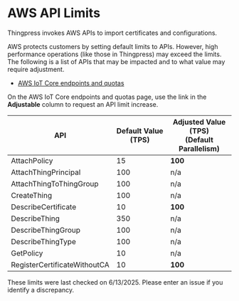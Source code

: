 # AWS API Limits

Thingpress invokes AWS APIs to import certificates and configurations.

AWS protects customers by setting default limits to APIs. However, high performance operations (like those in Thingpress) may exceed the limits. The following is a list of APIs that may be impacted and to what value may require adjustment.

- [AWS IoT Core endpoints and quotas](https://docs.aws.amazon.com/general/latest/gr/iot-core.html#throttling-limits)

On the AWS IoT Core endpoints and quotas page, use the link in the **Adjustable** column to request an API limit increase.

| API                          | Default Value (TPS) | Adjusted Value (TPS) <br/> (Default Parallelism)|
| ---                          | ------------------- | -------------------- |
| AttachPolicy                 | 15                  | **100** |
| AttachThingPrincipal         | 100                 | n/a |
| AttachThingToThingGroup      | 100                 | n/a |
| CreateThing                  | 100                 | n/a |
| DescribeCertificate          | 10                  | **100** |
| DescribeThing                | 350                 | n/a |
| DescribeThingGroup           | 100                 | n/a |
| DescribeThingType            | 100                 | n/a |
| GetPolicy                    | 10                  | n/a |
| RegisterCertificateWithoutCA | 10                  | **100** |

These limits were last checked on 6/13/2025. Please enter an issue if you identify a discrepancy.
